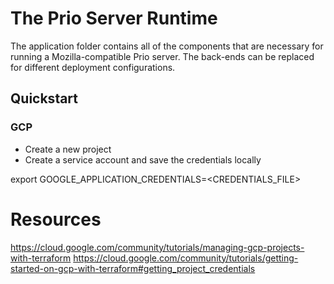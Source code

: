 # The Prio Server Runtime

The application folder contains all of the components that are necessary for
running a Mozilla-compatible Prio server. The back-ends can be replaced for
different deployment configurations.

## Quickstart

### GCP

* Create a new project
* Create a service account and save the credentials locally

export GOOGLE_APPLICATION_CREDENTIALS=<CREDENTIALS_FILE>

# Resources

https://cloud.google.com/community/tutorials/managing-gcp-projects-with-terraform
https://cloud.google.com/community/tutorials/getting-started-on-gcp-with-terraform#getting_project_credentials